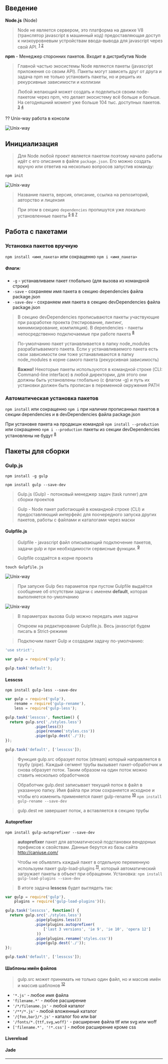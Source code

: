 ## Введение

**Node.js** (Node)

> Node не является сервером, это платформа на движке V8 (транслятор javascript в машинный код) предоставляющая доступ к низкоуровневым устройствам ввода-вывода для javascript через свой API. <sup>[1]</sup> <sup>[2]</sup>

**npm** - Менеджер сторонних пакетов. Входит в дистрибутив Node

> Главной частью экосистемы Node являются пакеты (javascript приложения со своим API). Пакеты могут зависеть друг от друга и задача npm не только установить пакеты, но и решить их рекурсивные зависимости и коллизии

> Любой желающий может создать и поделиться своим node-пакетом через npm, что делает экосистему всё больше и больше. На сегодняшний момент уже больше 104 тыс. доступных пакетов. <sup>[3]</sup> <sup>[4]</sup>

?? Unix-way работа в консоли

![Unix-way](content/images/unix-way.png)

## Инициализация

> Для Node любой проект является пакетом поэтому начало работы идёт с его описания в файле ``package.json``. Его можно создать вручую или ответив на несколько вопросов запустив команду:

``npm init``

![Unix-way](content/images/npm-init.png)

> Название пакета, версия, описание, ссылка на репозиторий, авторство и лицензия

> При этом в секцию ``dependencies`` пропишутся уже локально установленные пакеты <sup>[5]</sup> <sup>[6]</sup> <sup>[7]</sup>

## Работа с пакетами

### Установка пакетов вручную

``npm install <имя_пакета>`` или сокращенно ``npm i <имя_пакета>``

##### Флаги:
* ``-g`` -  устанавливаем пакет глобально (для вызова из командной строки)
* ``-save`` - сохраняем имя пакета в секцию dependencies файла package.json
* ``-save-dev`` - сохраняем имя пакета в секцию devDependencies файла package.json

> В секцию devDependencies прописываются пакеты участвующие при разработке проекта (тестирование, линтинг, минимизирование, компиляция). В dependencies - пакеты непосредственно подключаемые при работе пакета <sup>[8]</sup>

> По-умолчанию пакет устанавливается в папку node_modules разрабатываемого пакета. Если у устанавливаемого пакета есть свои зависимости они тоже устанавливаются в папку node_modules в корне самого пакета (рекурсивная зависимость)

> **Важно!**
> Некоторые пакеты используются в командной строке (CLI: Command-line interface) в любой директории, для этого они должны быть установлены глобально (с флагом -g) и путь их установки должен быть прописан в переменной окружения PATH

### Автоматическая установка пакетов

``npm install`` или сокращенно ``npm i`` при наличии прописанных пакетов в секции dependencies и в devDependencies файла package.json

При установке пакета на продакшн командой ``npm install --production`` или сокращенно ``npm i --production`` пакеты из секции devDependencies установлены не будут <sup>[8]</sup>

## Пакеты для сборки

### Gulp.js

``npm install -g gulp``

``npm install gulp --save-dev``

> Gulp.js (Gulp) - потоковый менеджер задач (task runner) для сборки проектов

> Gulp - Node пакет работающий в командной строке (CLI) и предоставляющий интерфейс для поочередного запуска других пакетов, работы с файлами и каталогами через маски

#### Gulpfile.js

> Gulpfile - javascript файл описывающий подключение пакетов, задачи gulp и при необходимости сервисные функции. <sup>[9]</sup>

> Gulpfile создаётся в корне проекта

``touch Gulpfile.js``

![Unix-way](content/images/touch-gulpfile.png)

> При запуске Gulp без параметов при пустом Gulpfile выдаётся сообщение об отсутствии задачи с именем **default**, которая выполняется по-умолчанию

![Unix-way](content/images/gulpfile-blank.png)

> В параметрах вызова Gulp можно передать имя задачи

> Откроем на редактирование Gulpfile.js. Весь javascript будем писать в Strict-режиме

> Подключим пакет Gulp и создадим задачу по-умолчанию:

```javascript
'use strict';

var gulp = require('gulp');

gulp.task('default');
```

#### Lesscss

``npm install gulp-less --save-dev``

```javascript
var gulp = require('gulp'),
    rename = require('gulp-rename'),
    less = require('gulp-less');

gulp.task('lesscss', function() {
  return gulp.src('./styles.less')
             .pipe(less())
             .pipe(rename('styles.css'))
             .pipe(gulp.dest('./'));
});

gulp.task('default', ['lesscss']);
```

> Функция gulp.src образует поток (stream) который направляется в трубу (pipe). Каждый сегмент трубы вызывает пакет-обработчик и снова образует поток. Таким образом на один поток можно ставить несколько обработчиков

> Обработчик gulp.dest записывает текущий поток в файл в указанную папку. Имя файла при этом сохраняется исходное и чтобы его изменить применяется пакет gulp-rename <sup>[10]</sup> ``npm install gulp-rename --save-dev``

> gulp.dest не завершает поток, а вставляется в секцию трубы

#### Autoprefixer

``npm install gulp-autoprefixer --save-dev``

> **autoprefixer** пакет для автоматической подстановки вендорных префиксов к свойствам. Данные берутся из базы сайта http://caniuse.com/

> Чтобы не объявлять каждый пакет в отдельную переменную используем пакет gulp-load-plugins <sup>[11]</sup>, который автоматический загружает пакеты в объект при обращении. Установка: ``npm install gulp-load-plugins --save-dev``

> В итоге задача **lesscss** будет выглядеть так:

```javascript
var gulp = require('gulp'),
    plugins = require('gulp-load-plugins')();

gulp.task('lesscss', function() {
  return gulp.src('./styles.less')
             .pipe(plugins.less())
             .pipe(plugins.autoprefixer(
                 ['last 3 versions', 'ie 9', 'ie 10', 'opera 12']
              ))
             .pipe(plugins.rename('styles.css'))
             .pipe(gulp.dest('./'));
});

gulp.task('default', ['lesscss']);
```

#### Шаблоны имён файлов

> gulp.src может принимать не только один файл, но и массив имён и массив шаблонов <sup>[12]</sup>

* ``'*.js'`` - любое имя файла
* ``'filename.*'`` - любое расширение
* ``'/*/filename.js'`` - любой каталог
* ``'/**/*.js'`` - любой вложенный каталог
* ``'/{foo,bar}/*.js'`` - каталог foo или bar
* ``'/fonts/*.{ttf,svg,woff}'`` - расширение файла ttf или svg или woff
* ``['filename.*', '!*.css']`` - любое расширение кроме css

>

#### Livereload
#### Jade

---

[1]:https://ru.wikipedia.org/wiki/Node.js "Node.js"
[2]:http://nodejs.org/ "Node.js"
[3]:http://nodegeek.net/2014/01/node-js-ecosystem/ "Node.js ecosystem"
[4]:https://www.npmjs.org/ "Node Packaged Modules"
[5]:https://www.npmjs.org/doc/cli/npm-init.html "Interactively create a package.json file"
[6]:https://www.npmjs.org/doc/files/package.json.html "Specifics of npm's package.json handling"
[7]:http://browsenpm.org/package.json "package.json structure"
[8]:http://howtonode.org/managing-module-dependencies "Managing module dependencies"
[9]:https://www.npmjs.org/package/gulp "The streaming build system"
[10]:https://github.com/hparra/gulp-rename "gulp-rename"
[11]:https://github.com/jackfranklin/gulp-load-plugins "gulp-load-plugins"
[12]:https://github.com/isaacs/minimatch "A minimal matching utility"
